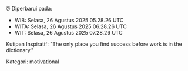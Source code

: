 ⏰ Diperbarui pada:
- WIB: Selasa, 26 Agustus 2025 05.28.26 UTC
- WITA: Selasa, 26 Agustus 2025 06.28.26 UTC
- WIT: Selasa, 26 Agustus 2025 07.28.26 UTC

Kutipan Inspiratif:
"The only place you find success before work is in the dictionary."


Kategori: motivational

